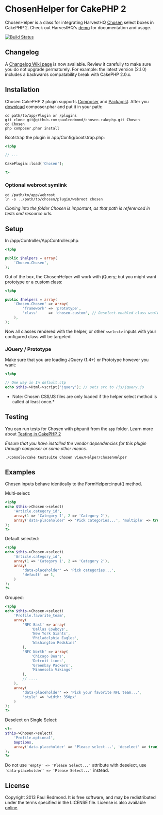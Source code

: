 # ChosenHelper for CakePHP 2

ChosenHelper is a class for integrating HarvestHQ [Chosen](https://github.com/harvesthq/chosen/) select boxes in CakePHP 2. Check out HarvestHQ's [demo](http://harvesthq.github.com/chosen/) for documentation and usage.

[![Build Status](https://travis-ci.org/paulredmond/chosen-cakephp.png)](https://travis-ci.org/paulredmond/chosen-cakephp)

Changelog
---------
A [Changelog Wiki page](https://github.com/paulredmond/chosen-cakephp/wiki/Changelog) is now available. Review it carefully to make sure you do not upgrade permaturely. For example: the latest version (2.1.0) includes a backwards compatability break with CakePHP 2.0.x.

Installation
------------

Chosen CakePHP 2 plugin supports [Composer](https://github.com/composer/composer) and [Packagist](http://packagist.org/). After you [download](http://packagist.org/) composer.phar and put it in your path:

```console
cd path/to/app/Plugin or /plugins
git clone git@github.com:paulredmond/chosen-cakephp.git Chosen
cd Chosen
php composer.phar install
```

Bootstrap the plugin in app/Config/bootstrap.php:

```php
<?php

// ...

CakePlugin::load('Chosen');

?>
```

### Optional webroot symlink
```console
cd /path/to/app/webroot
ln -s ../path/to/chosen/plugin/webroot chosen
```
*Cloning into the folder Chosen is important, as that path is referenced in tests and resource urls.*

Setup
-----

In /app/Controller/AppController.php:

```php
<?php

public $helpers = array(
    'Chosen.Chosen',
);
```

Out of the box, the ChosenHelper will work with jQuery; but you might want prototype or a custom class:

```php
<?php

public $helpers = array(
    'Chosen.Chosen' => array(
        'framework' => 'prototype',
        'class'     => 'chosen-custom', // Deselect-enabled class would be 'chosen-custom-deselect'
    ),
);
```

Now all classes rendered with the helper, or other ```<select>``` inputs with your configured class will be targeted.

### JQuery / Prototype
Make sure that you are loading JQuery (1.4+) or Prototype however you want:

```php
<?php

// One way in In default.ctp
echo $this->Html->script('jquery'); // sets src to /js/jquery.js
```

* Note: Chosen CSS/JS files are only loaded if the helper select method is called at least once.*

Testing
-------
You can run tests for Chosen with phpunit from the ```app``` folder. Learn more about [Testing in CakePHP 2](http://book.cakephp.org/2.0/en/development/testing.html)

_Ensure that you have installed the vendor dependencies for this plugin through composer or some other means._

```console
./Console/cake testsuite Chosen View/Helper/ChosenHelper
```

Examples
--------
Chosen inputs behave identically to the FormHelper::input() method.

Multi-select:

```php
<?php
echo $this->Chosen->select(
    'Article.category_id',
    array(1 => 'Category 1', 2 => 'Category 2'),
    array('data-placeholder' => 'Pick categories...', 'multiple' => true)
);
?>
```

Default selected:

```php
<?php
echo $this->Chosen->select(
    'Article.category_id',
    array(1 => 'Category 1', 2 => 'Category 2'),
    array(
        'data-placeholder' => 'Pick categories...',
        'default' => 1,
    ) 
);
?>
```

Grouped:

```php
<?php
echo $this->Chosen->select(
    'Profile.favorite_team',
    array(
        'NFC East' => array(
            'Dallas Cowboys',
            'New York Giants',
            'Philadelphia Eagles',
            'Washington Redskins'
        ),
        'NFC North' => array(
            'Chicago Bears',
            'Detroit Lions',
            'Greenbay Packers',
            'Minnesota Vikings'
        ),
        // ....
    ),
    array(
        'data-placeholder' => 'Pick your favorite NFL team...',
        'style' => 'width: 350px'
    )
);
?>
```

Deselect on Single Select:

```php
<?=
$this->Chosen->select(
    'Profile.optional',
    $options,
    array('data-placeholder' => 'Please select...', 'deselect' => true),
);
?>
```

Do not use ```'empty' => 'Please Select...'``` attribute with deselect, use ```'data-placeholder' => 'Please Select...'``` instead.

License
-------
Copyright 2013 Paul Redmond. It is free software, and may be redistributed under the terms specified in the LICENSE file. License is also available [online](http://paulredmond.mit-license.org/).
